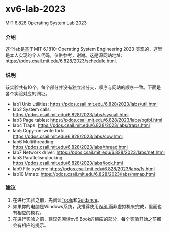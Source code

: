 # xv6-lab-2023
MIT 6.828 Operating System Lab 2023

### 介绍
这个lab是基于MIT 6.1810: Operating System Engineering 2023 实现的，这里是本人实现的个人代码，仅供参考，谢谢。这是源网站地址: https://pdos.csail.mit.edu/6.828/2023/schedule.html.

### 说明
该实验共有10个，每个部分并没有独立出分支，顺序与网站的顺序一致。下面是各个实验对应的网址。
- lab1 Unix utilities: https://pdos.csail.mit.edu/6.828/2023/labs/util.html
- lab2 System calls: https://pdos.csail.mit.edu/6.828/2023/labs/syscall.html
- lab3 Page tables: https://pdos.csail.mit.edu/6.828/2023/labs/pgtbl.html
- lab4 Traps: https://pdos.csail.mit.edu/6.828/2023/labs/traps.html
- lab5 Copy-on-write fork: https://pdos.csail.mit.edu/6.828/2023/labs/cow.html
- lab6 Multithreading: https://pdos.csail.mit.edu/6.828/2023/labs/thread.html
- lab7 Network driver: https://pdos.csail.mit.edu/6.828/2023/labs/net.html
- lab8 Parallelism/locking: https://pdos.csail.mit.edu/6.828/2023/labs/lock.html
- lab9 File system: https://pdos.csail.mit.edu/6.828/2023/labs/fs.html
- lab10 Mmap: https://pdos.csail.mit.edu/6.828/2023/labs/mmap.html

### 建议
1. 在进行实验之前，先阅读[Tools](https://pdos.csail.mit.edu/6.828/2023/tools.html)和[Guidance](https://pdos.csail.mit.edu/6.828/2023/labs/guidance.html)。
2. 如果你的电脑是Windows系统，我推荐使用[WSL](https://zhuanlan.zhihu.com/p/348813745)而非虚拟机来完成，里面也有相应的教程。
3. 在进行实验之前，建议先阅读xv6 Book的相应的部分，每个实验开始之前都会有相应的提示。